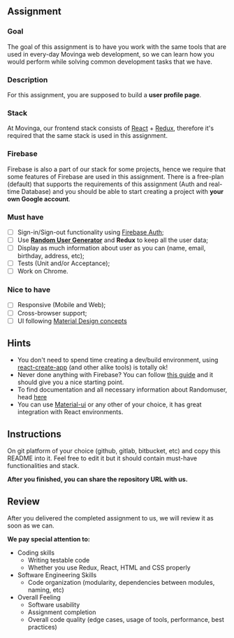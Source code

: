 ## Assignment

### Goal
The goal of this assignment is to have you work with the same tools that are used in every-day Movinga web development, so we can learn how you would perform while solving common development tasks that we have.

### Description
For this assignment, you are supposed to build a **user profile page**.

### Stack
At Movinga, our frontend stack consists of [React](https://facebook.github.io/react/docs/hello-world.html) + [Redux](http://redux.js.org/), therefore it's required that the same stack is used in this assignment.

### Firebase
Firebase is also a part of our stack for some projects, hence we require that some features of Firebase are used in this assignment. There is a free-plan (default) that supports the requirements of this assignment (Auth and real-time Database) and you should be able to start creating a project with **your own Google account**.

### Must have
- [ ] Sign-in/Sign-out functionality using [Firebase Auth](https://firebase.google.com/docs/auth/);
- [ ] Use **[Random User Generator](https://randomuser.me/)** and **Redux** to keep all the user data;
- [ ] Display as much information about user as you can (name, email, birthday, address, etc);
- [ ] Tests (Unit and/or Acceptance);
- [ ] Work on Chrome.

### Nice to have
- [ ] Responsive (Mobile and Web);
- [ ] Cross-browser support;
- [ ] UI following [Material Design concepts](https://material.io/)

## Hints
* You don't need to spend time creating a dev/build environment, using [react-create-app](https://github.com/facebookincubator/create-react-app) (and other alike tools) is totally ok!
* Never done anything with Firebase? You can follow [this guide](https://firebase.google.com/docs/web/setup) and it should give you a nice starting point.
* To find documentation and all necessary information about Randomuser, head [here](https://randomuser.me/documentation#intro)
* You can use [Material-ui](https://github.com/callemall/material-ui) or any other of your choice, it has great integration with React environments.

## Instructions
On git platform of your choice (github, gitlab, bitbucket, etc) and copy this README into it. Feel free to edit it but it should contain must-have functionalities and stack.

**After you finished, you can share the repository URL with us.**

## Review

After you delivered the completed assignment to us, we will review it as soon as we can.

**We pay special attention to:**

* Coding skills
   * Writing testable code	
   * Whether you use Redux, React, HTML and CSS properly
* Software Engineering Skills
   * Code organization (modularity, dependencies between modules, naming, etc)
* Overall Feeling
   * Software usability
   * Assignment completion
   * Overall code quality (edge cases, usage of tools, performance, best practices)
